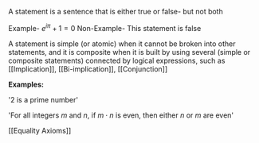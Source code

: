 A statement is a sentence that is either true or false- but not both

Example- $e^{i\pi} + 1 = 0$
Non-Example- This statement is false

A statement is simple (or atomic) when it cannot be broken into other statements, and it is composite when it is built by using several (simple or composite statements) connected by logical expressions, such as [[Implication]], [[Bi-implication]], [[Conjunction]]

**Examples:** 

'2 is a prime number'

'For all integers $m$ and $n$, if $m \cdot n$ is even, then either $n$ or $m$ are even'

[[Equality Axioms]]
